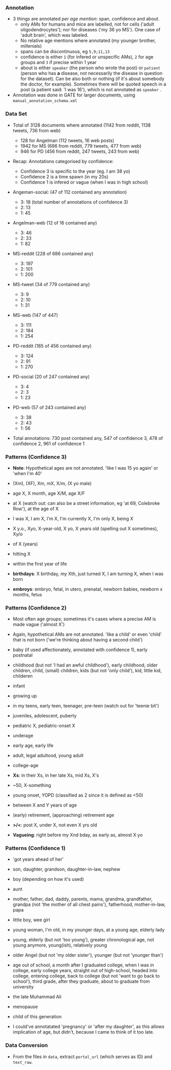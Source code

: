 ### Annotation

* 3 things are annotated *per age mention*: span, confidence and about.
  * only AMs for humans and mice are labelled, not for cells ('adult oligodendrocytes'); nor for diseases ('my 36 yo MS'). One case of 'adult brain', which was labeled.
  * No relative age mentions where annotated (my younger brother, millenials)
  * spans can be discontinuous, eg `5,9;11,13`
  * confidence is either `1` (for infered or unspecific AMs), `2` for age groups and `3` if precise within 1 year
  * about is either `speaker` (the person who wrote the post) or `patient` (person who has **a** disease, not necessarily the disease in question for the dataset). Can be also both or nothing (if it's about somebody the doctor, for example). Sometimes there will be quoted speech in a post (a patient said: 'I was 16'), which is not annotated as `speaker` .
* Annotation was done in GATE for larger documents, using `manual_annotation_schema.xml`

### Data Set

* Total of 3128 documents where annotated (1142 from reddit, 1138 tweets, 736 from web)
  * 128 for Angelman (112 tweets, 16 web posts)
  * 1942 for MS (686 from reddit, 779 tweets, 477 from web)
  * 946 for PD (456 from reddit, 247 tweets, 243 from web)
* Recap: Annotations categorised by confidence:
  * Confidence 3 is specific to the year (eg. I am 38 yo)
  * Confidence 2 is a time spawn (in my 20s)
  * Confidence 1 is infered or vague (when I was in high school)

* Angeman-social: (47 of 112 contained any annotation)
  * 3: 18 (total number of annotations of confidence 3)
  * 2: 13
  * 1: 45
* Angelman-web (12 of 16 contained any)
  * 3: 46
  * 2: 33
  * 1: 82
* MS-reddit (228 of 686 contained any)
  * 3: 197
  * 2: 101
  * 1: 200
* MS-tweet (34 of 779 contained any)
  * 3: 9
  * 2: 10
  * 1: 31
* MS-web (147 of 447)
  * 3: 111
  * 2: 184
  * 1: 254
* PD-reddit (185 of 456 contained any)
  * 3: 124
  * 2: 91
  * 1: 270
* PD-social (20 of 247 contained any)
  * 3: 4
  * 2: 3
  * 1: 23
* PD-web (57 of 243 contained any)
  * 3: 38
  * 2: 43
  * 1: 56

* Total annotations: 730 post contained any, 547 of confidence 3, 478 of confidence 2, 961 of confidence 1

### Patterns (Confidence 3)

* **Note**: Hypothetical ages are not annotated. 'like I was 15 yo again' or 'when I'm 40'

* (Xm), (XF), Xm, mX, X/m, (X yo male)
* age X, X month, age X/M, age X/F
* at X (watch out: can also be a street information, eg 'at 69, Colebroke Row'), at the age of X
* I was X, I am X, I'm X, I'm currently X, I'm only X, being X
* X y.o., Xyo, X-year-old, X yo, X years old (spelling out X sometimes), Xy/o

* of X (years)
* hitting X
* within the first year of life
* **birthdays**: X birthday, my Xth, just turned X, I am turning X, when I was born
* **embroys**: embryo, fetal, in utero, prenatal, newborn babies, newborn x months, fetus

### Patterns (Confidence 2)

* Most often age groups; sometimes it's cases where a precise AM is made vague ('almost X')
* Again, hypothetical AMs are not annotated. 'like a child' or even 'child' that is not born ('we're thinking about having a second child')

* baby (if used affectionately, annotated with confidence 1), early postnatal
* childhood (but not 'I had an awful childhood'), early childhood, older children, child, (small) children, kids (but not 'only child'), kid, little kid, childeren
* infant
* growing up
* in my teens, early teen, teenager, pre-teen (watch out for 'teenie bit')
* juveniles, adolescent, puberty
* pediatric X, pediatric-onset X
* underage
* early age, early life
* adult, legal adultood, young adult
* college-age
* **Xs**: in their Xs, in her late Xs, mid Xs, X's
* ~50, X-something
* young onset, YOPD (classified as 2 since it is defined as <50)
* between X and Y years of age
* (early) retirement, (approaching) retirement age
* **>/<**: post X, under X, not even X yrs old
* **Vagueing**: right before my Xnd bday, as early as, almost X yo

### Patterns (Confidence 1)

* 'got years ahead of her'
* son, daughter, grandson, daughter-in-law, nephew
* boy (depending on how it's used)
* aunt
* mother, father, dad, daddy, parents, mama, grandma, grandfather, grandpa (not 'the mother of all chest pains'), fatherhood, mother-in-law, papa
* little boy, wee girl
* young woman, I'm old, in my younger days, at a young age, elderly lady
* young, elderly (but not 'too young'), greater chronological age, not young anymore, young(ish), relatively young
* older Angel (but not 'my older sister'), younger (but not 'younger than')
* age out of school, a month after I graduated college, when I was in college, early college years, straight out of high-school, headed into college, entering college, back to college (but not 'want to go back to school'), third grade, after they graduate, about to graduate from university
* the late Muhammad Ali
* menopause
* child of this generation

* I could've annotatated 'pregnancy' or 'after my daughter', as this allows implication of age, but didn't, because I came to think of it too late.

### Data Conversion

* From the files in `data`, extract `portal_url` (which serves as ID) and `text_raw`.
